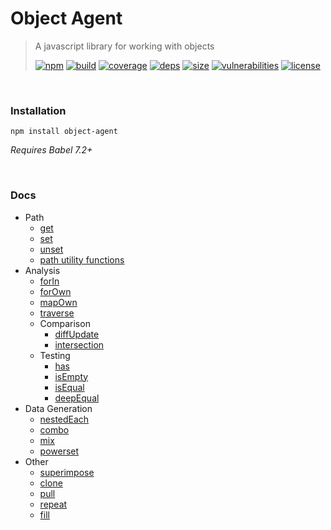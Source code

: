# Object Agent

> A javascript library for working with objects
>
> [![npm][npm]][npm-url]
[![build][build]][build-url]
[![coverage][coverage]][coverage-url]
[![deps][deps]][deps-url]
[![size][size]][size-url]
[![vulnerabilities][vulnerabilities]][vulnerabilities-url]
[![license][license]][license-url]


<br><a name="Installation"></a>

### Installation
```npm install object-agent```_Requires Babel 7.2+_

<br><a name="Docs"></a>

### Docs
- Path  - [get](docs/get.md)  - [set](docs/set.md)  - [unset](docs/unset.md)  - [path utility functions](docs/pathUtilities.md)- Analysis  - [forIn](docs/forIn.md)  - [forOwn](docs/forOwn.md)  - [mapOwn](docs/mapOwn.md)  - [traverse](docs/traverse.md)  - Comparison    - [diffUpdate](docs/diffUpdate.md)    - [intersection](docs/intersection.md)  - Testing    - [has](docs/has.md)    - [isEmpty](docs/isEmpty.md)    - [isEqual](docs/isEqual.md)    - [deepEqual](docs/deepEqual.md)- Data Generation  - [nestedEach](docs/nestedEach.md)  - [combo](docs/combo.md)  - [mix](docs/mix.md)  - [powerset](docs/powerset.md)- Other  - [superimpose](docs/superimpose.md)  - [clone](docs/clone.md)  - [pull](docs/pull.md)  - [repeat](docs/repeat.md)  - [fill](docs/fill.md)

[npm]: https://img.shields.io/npm/v/object-agent.svg
[npm-url]: https://npmjs.com/package/object-agent
[build]: https://travis-ci.org/DarrenPaulWright/object-agent.svg?branch&#x3D;master
[build-url]: https://travis-ci.org/DarrenPaulWright/object-agent
[coverage]: https://coveralls.io/repos/github/DarrenPaulWright/object-agent/badge.svg?branch&#x3D;master
[coverage-url]: https://coveralls.io/github/DarrenPaulWright/object-agent?branch&#x3D;master
[deps]: https://david-dm.org/darrenpaulwright/object-agent.svg
[deps-url]: https://david-dm.org/darrenpaulwright/object-agent
[size]: https://packagephobia.now.sh/badge?p&#x3D;object-agent
[size-url]: https://packagephobia.now.sh/result?p&#x3D;object-agent
[vulnerabilities]: https://snyk.io/test/github/DarrenPaulWright/object-agent/badge.svg?targetFile&#x3D;package.json
[vulnerabilities-url]: https://snyk.io/test/github/DarrenPaulWright/object-agent?targetFile&#x3D;package.json
[license]: https://img.shields.io/github/license/DarrenPaulWright/object-agent.svg
[license-url]: https://npmjs.com/package/object-agent/LICENSE.md
